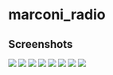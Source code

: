 # marconi_radio

## Screenshots

<img src="./screenshots/Screenshot_1579458631.png">
<img src="./screenshots/Screenshot_1579458682.png">
<img src="./screenshots/Screenshot_1579458686.png">
<img src="./screenshots/Screenshot_1579458695.png">
<img src="./screenshots/Screenshot_1579458723.png">
<img src="./screenshots/Screenshot_1579458745.png">
<img src="./screenshots/Screenshot_1579458829.png">
<img src="./screenshots/Screenshot_1579458833.png">